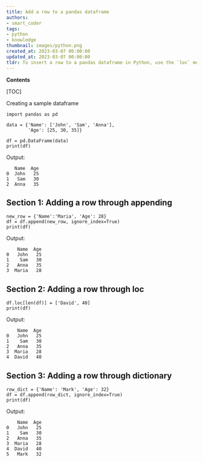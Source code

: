 ```yaml
---
title: Add a row to a pandas dataframe
authors:
- smart_coder
tags:
- python
- knowledge
thumbnail: images/python.png
created_at: 2023-03-07 00:00:00
updated_at: 2023-03-07 00:00:00
tldr: To insert a row to a pandas dataframe in Python, use the `loc` method and assign the new values for the row.
---
```


**Contents**

[TOC]

Creating a sample dataframe
```
import pandas as pd

data = {'Name': ['John', 'Sam', 'Anna'],
        'Age': [25, 30, 35]}

df = pd.DataFrame(data)
print(df)
```

Output:
```
   Name  Age
0  John   25
1   Sam   30
2  Anna   35
```

## Section 1: Adding a row through appending

```
new_row = {'Name':'Maria', 'Age': 28}
df = df.append(new_row, ignore_index=True)
print(df)
```

Output:
```
    Name  Age
0   John   25
1    Sam   30
2   Anna   35
3  Maria   28
```

## Section 2: Adding a row through loc

```
df.loc[len(df)] = ['David', 40]
print(df)
```

Output:
```
    Name  Age
0   John   25
1    Sam   30
2   Anna   35
3  Maria   28
4  David   40
```

## Section 3: Adding a row through dictionary

```
row_dict = {'Name': 'Mark', 'Age': 32}
df = df.append(row_dict, ignore_index=True)
print(df)
```

Output:
```
    Name  Age
0   John   25
1    Sam   30
2   Anna   35
3  Maria   28
4  David   40
5   Mark   32
```

